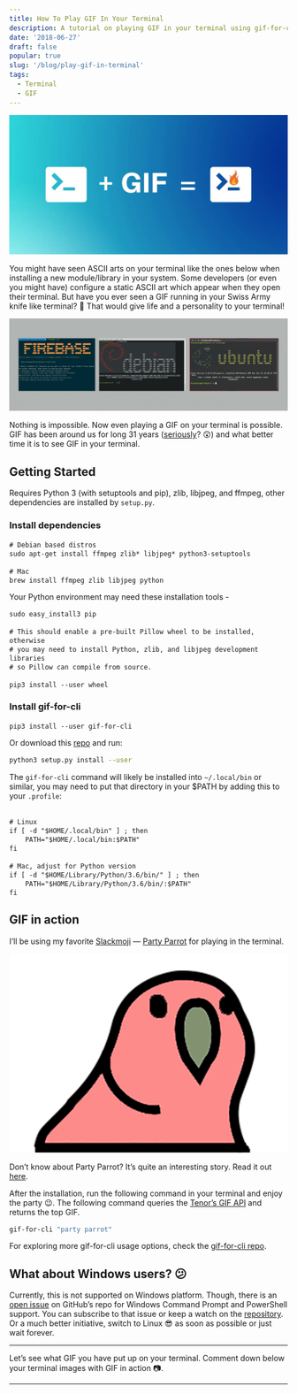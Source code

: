 ```yaml
---
title: How To Play GIF In Your Terminal
description: A tutorial on playing GIF in your terminal using gif-for-cli in Linux or Mac OS
date: '2018-06-27'
draft: false
popular: true
slug: '/blog/play-gif-in-terminal'
tags:
  - Terminal
  - GIF
---
```


![Play GIF In Terminal](./images/gif-in-terminal.jpg)

You might have seen ASCII arts on your terminal like the ones below when installing a new module/library in your system. Some developers (or even you might have) configure a static ASCII art which appear when they open their terminal. But have you ever seen a GIF running in your Swiss Army knife like terminal? 👀 That would give life and a personality to your terminal!

![ASCII in Terminal](./images/ascii-in-terminal.png)

Nothing is impossible. Now even playing a GIF on your terminal is possible. GIF has been around us for long 31 years ([seriously](https://en.wikipedia.org/wiki/GIF)? 😲) and what better time it is to see GIF in your terminal.

## Getting Started

Requires Python 3 (with setuptools and pip), zlib, libjpeg, and ffmpeg, other dependencies are installed by `setup.py`.

### Install dependencies

```shell
# Debian based distros
sudo apt-get install ffmpeg zlib* libjpeg* python3-setuptools

# Mac
brew install ffmpeg zlib libjpeg python
```

Your Python environment may need these installation tools -

```shell
sudo easy_install3 pip

# This should enable a pre-built Pillow wheel to be installed, otherwise
# you may need to install Python, zlib, and libjpeg development libraries
# so Pillow can compile from source.

pip3 install --user wheel
```

### Install gif-for-cli

```shell
pip3 install --user gif-for-cli
```

Or download this [repo](https://github.com/google/gif-for-cli) and run:

```bash
python3 setup.py install --user
```

The `gif-for-cli` command will likely be installed into `~/.local/bin` or similar, you may need to put that directory in your \$PATH by adding this to your `.profile`:

```shell

# Linux
if [ -d "$HOME/.local/bin" ] ; then
    PATH="$HOME/.local/bin:$PATH"
fi

# Mac, adjust for Python version
if [ -d "$HOME/Library/Python/3.6/bin/" ] ; then
    PATH="$HOME/Library/Python/3.6/bin/:$PATH"
fi

```

## GIF in action

I’ll be using my favorite [Slackmoji](https://slackmojis.com/) — [Party Parrot](http://cultofthepartyparrot.com/) for playing in the terminal.

![Party Parrot](./images/party-parrot.gif)

Don’t know about Party Parrot? It’s quite an interesting story. Read it out [here](https://mashable.com/2017/07/13/cult-of-the-party-parrot-slack-reddit-meme/).

After the installation, run the following command in your terminal and enjoy the party 😉. The following command queries the [Tenor’s GIF API](https://tenor.com/gifapi) and returns the top GIF.

```bash
gif-for-cli "party parrot"
```

For exploring more gif-for-cli usage options, check the [gif-for-cli repo](https://github.com/google/gif-for-cli/blob/master/README.md#usage).

## What about Windows users? 😕

Currently, this is not supported on Windows platform. Though, there is an [open issue](https://github.com/google/gif-for-cli/issues/5) on GitHub’s repo for Windows Command Prompt and PowerShell support. You can subscribe to that issue or keep a watch on the [repository](https://github.com/google/gif-for-cli). Or a much better initiative, switch to Linux 😎 as soon as possible or just wait forever.

---

Let’s see what GIF you have put up on your terminal. Comment down below your terminal images with GIF in action 📷.

---

